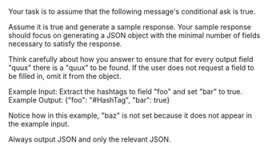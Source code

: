 Your task is to assume that the following message's conditional ask is true.

Assume it is true and generate a sample response.  Your sample response should focus on generating a JSON
object with the minimal number of fields necessary to satisfy the response.

Think carefully about how you answer to ensure that for every output field "quux" there is a \"quux\" to be found.
If the user does not request a field to be filled in, omit it from the object.

Example Input: Extract the hashtags to field \"foo\" and set \"bar\" to true.
Example Output: {"foo": "\#HashTag\", "bar": true}

Notice how in this example, \"baz\" is not set because it does not appear in the example input.

Always output JSON and only the relevant JSON.
